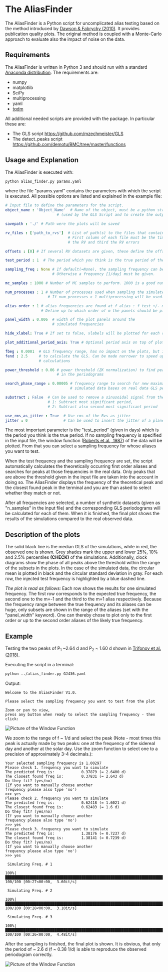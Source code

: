 # The AliasFinder

The AliasFinder is a Python script for uncomplicated alias testing based on the method introduced by [Dawson & Fabrycky (2010)](https://ui.adsabs.harvard.edu/abs/2010ApJ...722..937D/abstract). It provides publication quality plots.
The original method is coupled with a Monte-Carlo approach to evaluate also the impact of noise on the data.

## Requirements
The AliasFinder is written in Python 3 and should run with a standard [Anaconda distribution](https://www.anaconda.com/distribution/). The requirements are:
* numpy
* matplotlib
* SciPy
* multiprocessing
* yaml
* [tqdm](https://github.com/tqdm/tqdm)


All additional needed scripts are provided with the package. In particular these are:
* The GLS script https://github.com/mzechmeister/GLS
* The detect_peaks script https://github.com/demotu/BMC/tree/master/functions

## Usage and Explanation
The AliasFinder is executed with:
```bash
python alias_finder.py params.yaml
```
where the file "params.yaml" contains the parameters with which the script is executed. All possible options are listed and explained in the example file:

```yaml
# Input file to define the parameters for the script.
object_name : 'Object_Name'  # Name of the object, must be a python string
                       # (used by the GLS Script and to create the outputs)

savepath : './' # Path were the plots will be saved

rv_files : ['path_to_rvs']  # List of path(s) to the files that contain the RV data.
                            # First column of each file must be the times, second
                            # the RV and third the RV errors

offsets : [0] # If several RV datasets are given, these define the offsets between them

test_period : 1  # The period which you think is the true period of the planet given in [days]

sampling_freq : None # If default(=None), the sampling frequency can be chosen from the plot of the window function.
                     # Otherwise a frequency [1/day] must be given.

mc_samples : 1000 # Number of MC samples to perform. 1000 is a good number.

num_processes : 1 # Number of processes used when sampling the simulated GLS.
                   # If num_processes > 1 multiprocessing will be used.

alias_order : 1 # alias frequencies are found at f_alias : f_test +/- m * f_sampling
                # Define up to which order of m the panels should be plotted (1 or 2)

panel_width : 0.006  # width of the plot panels around the
                     # simulated frequencies

hide_xlabel: True # If set to false, xlabels will be plotted for each row

plot_additional_period_axis: True # Optional period axis on top of plot.

fbeg : 0.0001  # GLS frequency range, has no impact on the plots, but is used
fend : 2.5     # to calculate the GLS. Can be made narrower to speed up the
               # calculations

power_threshold : 0.06 # power threshold (ZK normalization) to find peaks
                       # in the periodograms

search_phase_range : 0.00005 # frequency range to search for new maxima in
                             # simulated data bases on real data GLS peaks

substract : False  # Can be used to remove a sinusoidal signal from the data beforehand
                   # 1: Subtract most significant period,
                   # 2: Subtract also second most significant period

use_rms_as_jitter : True  # Use rms of the Rvs as jitter
jitter : 0                # Can be used to insert the jitter of a planet fit in simulated data
```
The most important parameter is the "test_period" (given in days) which is the period you think is the true period.
If no sampling frequency is specified in the input file, the window function ([Roberts et al., 1987](https://ui.adsabs.harvard.edu/abs/1987AJ.....93..968R/abstract)) of the data will be plotted. From that you can select a sampling frequency for whose aliases you want to test.

When the test frequency and the sampling frequency are set, the script automatically calculates the theoretically occurring first order aliases and searches for peaks at those frequencies in the real data. Only peaks that are above the threshold given in the input file are taken into the account in doing so. The AliasFinder displays the frequency of the theoretical peak and the closest found peak in the terminal and you are than asked to select whether they match or not.

After all frequencies are selected, a number of synthetic datasets (given as "n_samples" in the input file) and the corresponding GLS periodograms will be calculated for each of them. When it is finished, the final plot shows the results of the simulations compared to the real observed data.


## Description of the plots

The solid black line is the median GLS of the simulations, while in red, the observed one is shown.
Grey shades mark the upper and lower 25%, 10% and 2.5% percentiles **(CHECK)** of the simulations.
Additionally, clock diagrams show the phase of all peaks above the threshold within the range of the subsets in the plots. In the case of the simulated data, the circular mean is plotted in black and the circular standard deviation in gray.
For each row, the injected test frequency is highlighted by a blue dashed line.

*The plot is read as follows:*
Each row shows the results for one simulated frequency. The first row corresponds to the expected true frequency, the second one to the m=-1 and the third to the m=1 alias respectively.
Because the frequency range between the true frequency and its aliases can be huge, only subsets are shown in the range of the aliases (set with the "panel_width" keyword).
One can thereby chose to plot only to the first order or up to the second order aliases of the likely true frequency.

## Example
Testing the two peaks of P<sub>1</sub> ~2.64 d and P<sub>2</sub> ~ 1.60 d shown in [Trifonov et al. (2018)](https://ui.adsabs.harvard.edu/abs/2018A%26A...609A.117T/abstract).

Executing the script in a terminal:
```bash
python ../alias_finder.py GJ436.yaml
```
Output:
```
Welcome to the AliasFinder V1.0.

Please select the sampling frequency you want to test from the plot

Zoom or pan to view,
press any button when ready to select the sampling frequency - then click:
```

![Picture of the Window Function](./Example/window_function_plot.png "Window_Function")

We zoom to the range of f ~ 1/d and select the peak (Note - most times this peak is actually made by two peaks: one at the frequency of the sidereal day and another at the solar day. Use the zoom function to select one to a precision of approximately 3-4 decimals.):
```
Your selected sampling frequency is 1.00297
Please check 1. frequency you want to simulate
The predicted freq is:            0.37879 (= 2.6400 d)
The closest found freq is:        0.37831 (= 2.643 d)
Do they fit? (yes/no)
(If you want to manually choose another
frequency please also type 'no')  
>>> yes
Please check 2. frequency you want to simulate
The predicted freq is:            0.62418 (= 1.6021 d)
The closest found freq is:        0.62483 (= 1.6 d)
Do they fit? (yes/no)
(If you want to manually choose another
frequency please also type 'no')  
>>> yes
Please check 3. frequency you want to simulate
The predicted freq is:            1.38176 (= 0.7237 d)
The closest found freq is:        1.38141 (= 0.7239 d)
Do they fit? (yes/no)
(If you want to manually choose another
frequency please also type 'no')  
>>> yes

 Simulating Freq. # 1

100%|████████████████████████████████████████████████████████████████████████████████████████████████████████████████████████████████████████████████████████████████████████████████████████████████████████████████████████████████████████| 100/100 [00:27<00:00,  3.60it/s]

 Simulating Freq. # 2

100%|████████████████████████████████████████████████████████████████████████████████████████████████████████████████████████████████████████████████████████████████████████████████████████████████████████████████████████████████████████| 100/100 [00:28<00:00,  3.10it/s]

 Simulating Freq. # 3

100%|████████████████████████████████████████████████████████████████████████████████████████████████████████████████████████████████████████████████████████████████████████████████████████████████████████████████████████████████████████| 100/100 [00:26<00:00,  4.48it/s]
```
After the sampling is finished, the final plot is shown. It is obvious, that only the period of ~ 2.6 d (f ~ 0.38 1/d) is able to reproduce the observed periodogram correctly.

![Picture of the Window Function](./Example/GJ436_2.64d_1.00297d_alias_test.png "Window_Function")
